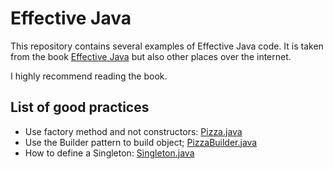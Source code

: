 # Effective Java

This repository contains several examples of Effective Java code.
It is taken from the book [Effective Java](https://www.amazon.com/Effective-Java-Joshua-Bloch/dp/0134685997) but also other places over the internet.

I highly recommend reading the book.



## List of good practices


 - Use factory method and not constructors: [Pizza.java](src/org/gunnm/java/effective/Pizza.java)
 - Use the Builder pattern to build object; [PizzaBuilder.java](src/org/gunnm/java/effective/PizzaBuilder.java)
 - How to define a Singleton: [Singleton.java](src/org/gunnm/java/effective/Singleton.java)